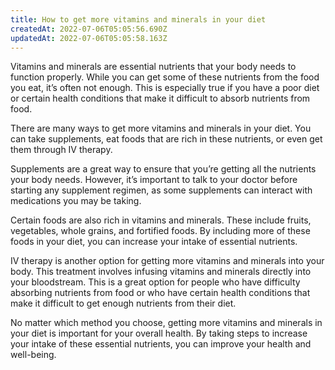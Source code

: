 ```yaml
---
title: How to get more vitamins and minerals in your diet
createdAt: 2022-07-06T05:05:56.690Z
updatedAt: 2022-07-06T05:05:58.163Z
---
```


Vitamins and minerals are essential nutrients that your body needs to function properly. While you can get some of these nutrients from the food you eat, it’s often not enough. This is especially true if you have a poor diet or certain health conditions that make it difficult to absorb nutrients from food.

There are many ways to get more vitamins and minerals in your diet. You can take supplements, eat foods that are rich in these nutrients, or even get them through IV therapy.

Supplements are a great way to ensure that you’re getting all the nutrients your body needs. However, it’s important to talk to your doctor before starting any supplement regimen, as some supplements can interact with medications you may be taking.

Certain foods are also rich in vitamins and minerals. These include fruits, vegetables, whole grains, and fortified foods. By including more of these foods in your diet, you can increase your intake of essential nutrients.

IV therapy is another option for getting more vitamins and minerals into your body. This treatment involves infusing vitamins and minerals directly into your bloodstream. This is a great option for people who have difficulty absorbing nutrients from food or who have certain health conditions that make it difficult to get enough nutrients from their diet.

No matter which method you choose, getting more vitamins and minerals in your diet is important for your overall health. By taking steps to increase your intake of these essential nutrients, you can improve your health and well-being.
